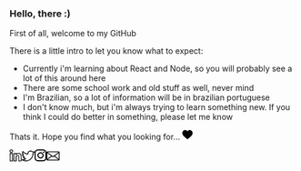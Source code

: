 ### Hello, there :)

First of all, welcome to my GitHub

There is a little intro to let you know what to expect:

  - Currently i'm learning about React and Node, so you will probably see a lot of this around here
  - There are some school work and old stuff as well, never mind
  - I'm Brazilian, so a lot of information will be in brazilian portuguese
  - I don't know much, but i'm always trying to learn something new. If you think I could do better in something, please let me know

Thats it. Hope you find what you looking for...     <img alt=":black-heart:" width="18px" src="https://github.com/iaraoliveira/iaraoliveira/blob/master/assets/heart.svg" />


  <a href="https://in.linkedin.com/in/iara">
    <img align="left" alt="Linkedin" width="21px" src="https://github.com/iaraoliveira/iaraoliveira/blob/master/assets/linkedin.svg" />
  </a>
  <a href="https://twitter.com/whoisiara_">
    <img align="left" alt="Twitter" width="23px" src="https://github.com/iaraoliveira/iaraoliveira/blob/master/assets/twitter.svg" />
  </a>
  <a href="https://www.instagram.com/whoisiara/">
    <img align="left" alt="Instagram" width="21px" src="https://github.com/iaraoliveira/iaraoliveira/blob/master/assets/instagram.svg" />
  </a>
  <a href="mailto:iara99oliveira@gmail.com">
    <img align="left" alt="Gmail" width="23px" src="https://github.com/iaraoliveira/iaraoliveira/blob/master/assets/email.svg" />
  </a>
